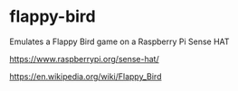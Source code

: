 # flappy-bird

Emulates a Flappy Bird game on a Raspberry Pi Sense HAT

https://www.raspberrypi.org/sense-hat/

https://en.wikipedia.org/wiki/Flappy_Bird
